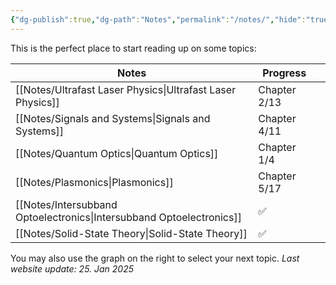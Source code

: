 ```yaml
---
{"dg-publish":true,"dg-path":"Notes","permalink":"/notes/","hide":"true","dgShowLocalGraph":true,"updated":"2025-01-25T23:01:04.726+01:00"}
---
```


This is the perfect place to start reading up on some topics:

| Notes                                                                | Progress     |     |
| -------------------------------------------------------------------- | ------------ | --- |
| [[Notes/Ultrafast Laser Physics\|Ultrafast Laser Physics]]           | Chapter 2/13 |     |
| [[Notes/Signals and Systems\|Signals and Systems]]                   | Chapter 4/11 |     |
| [[Notes/Quantum Optics\|Quantum Optics]]                             | Chapter 1/4  |     |
| [[Notes/Plasmonics\|Plasmonics]]                                     | Chapter 5/17 |     |
| [[Notes/Intersubband Optoelectronics\|Intersubband Optoelectronics]] | ✅            |     |
| [[Notes/Solid-State Theory\|Solid-State Theory]]                     | ✅            |     |

You may also use the graph on the right to select your next topic.
_Last website  update: 25. Jan 2025_